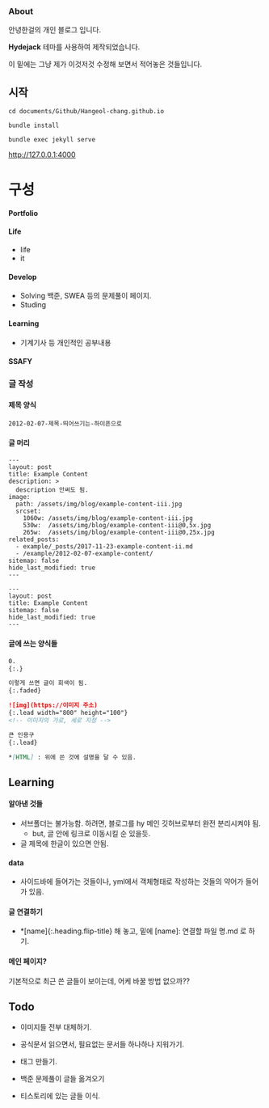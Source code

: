 ### About

안녕한걸의 개인 블로그 입니다.

**Hydejack** 테마를 사용하여 제작되었습니다.

이 밑에는 그냥 제가 이것저것 수정해 보면서 적어놓은 것들입니다.



## 시작

`cd documents/Github/Hangeol-chang.github.io`

`bundle install` 

`bundle exec jekyll serve`

 http://127.0.0.1:4000



# 구성

#### Portfolio

#### Life

- life
- it

#### Develop

- Solving
  백준, SWEA 등의 문제풀이 페이지.
- Studing

#### Learning

- 기계기사 등 개인적인 공부내용

#### SSAFY



### 글 작성

#### 제목 양식

```
2012-02-07-제목-띄어쓰기는-하이픈으로
```

#### 글 머리

```
---
layout: post
title: Example Content
description: >
  description 안써도 됨.
image: 
  path: /assets/img/blog/example-content-iii.jpg
  srcset:
    1060w: /assets/img/blog/example-content-iii.jpg
    530w:  /assets/img/blog/example-content-iii@0,5x.jpg
    265w:  /assets/img/blog/example-content-iii@0,25x.jpg
related_posts:
  - example/_posts/2017-11-23-example-content-ii.md
  - /example/2012-02-07-example-content/
sitemap: false
hide_last_modified: true
---
```

```
---
layout: post
title: Example Content
sitemap: false
hide_last_modified: true
---
```



#### 글에 쓰는 양식들

```markdown
0.
{:.}

이렇게 쓰면 글이 회색이 됨.
{:.faded}

![img](https://이미지 주소)
{:.lead width="800" height="100"}
<!-- 이미지의 가로, 세로 지정 -->

큰 인용구
{:.lead}

*[HTML] : 위에 쓴 것에 설명을 달 수 있음.
```







## Learning

#### 알아낸 것들

- 서브폴더는 불가능함.
  하려면, 블로그를 hy 메인 깃허브로부터 완전 분리시켜야 됨.
  - but, 글 안에 링크로 이동시킬 순 있을듯.
- 글 제목에 한글이 있으면 안됨.



#### data

- 사이드바에 들어가는 것들이나, yml에서 객체형태로 작성하는 것들의 약어가 들어가 있음.



#### 글 연결하기

- *[name]{:.heading.flip-title} 해 놓고,
  밑에 [name]: 연결할 파일 명.md 로 하기.



#### 메인 페이지?

기본적으로 최근 쓴 글들이 보이는데, 어케 바꿀 방법 없으까??



## Todo

- 이미지들 전부 대체하기.
- 공식문서 읽으면서, 필요없는 문서들 하나하나 지워가기.

- 태그 만들기.



- 백준 문제풀이 글들 옮겨오기
- 티스토리에 있는 글들 이식.
